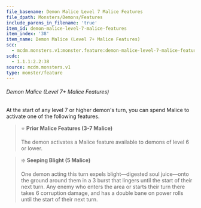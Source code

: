 ```yaml
---
file_basename: Demon Malice Level 7 Malice Features
file_dpath: Monsters/Demons/Features
include_parens_in_filename: 'true'
item_id: demon-malice-level-7-malice-features
item_index: '38'
item_name: Demon Malice (Level 7+ Malice Features)
scc:
  - mcdm.monsters.v1:monster.feature:demon-malice-level-7-malice-features
scdc:
  - 1.1.1:2.2:38
source: mcdm.monsters.v1
type: monster/feature
---
```


###### Demon Malice (Level 7+ Malice Features)

At the start of any level 7 or higher demon's turn, you can spend Malice to activate one of the following features.

<!-- -->
> ⭐️ **Prior Malice Features (3-7 Malice)**
>
> The demon activates a Malice feature available to demons of level 6 or lower.

<!-- -->
> ❇️ **Seeping Blight (5 Malice)**
>
> One demon acting this turn expels blight—digested soul juice—onto the ground around them in a 3 burst that lingers until the start of their next turn. Any enemy who enters the area or starts their turn there takes 6 corruption damage, and has a double bane on power rolls until the start of their next turn.
